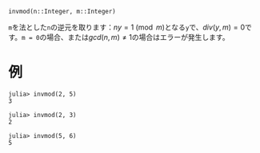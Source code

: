 ```
invmod(n::Integer, m::Integer)
```

`m`を法とした`n`の逆元を取ります：$n y = 1 \pmod m$となる`y`で、$div(y,m) = 0$です。`m = 0`の場合、または$gcd(n,m) \neq 1$の場合はエラーが発生します。

# 例

```jldoctest
julia> invmod(2, 5)
3

julia> invmod(2, 3)
2

julia> invmod(5, 6)
5
```
